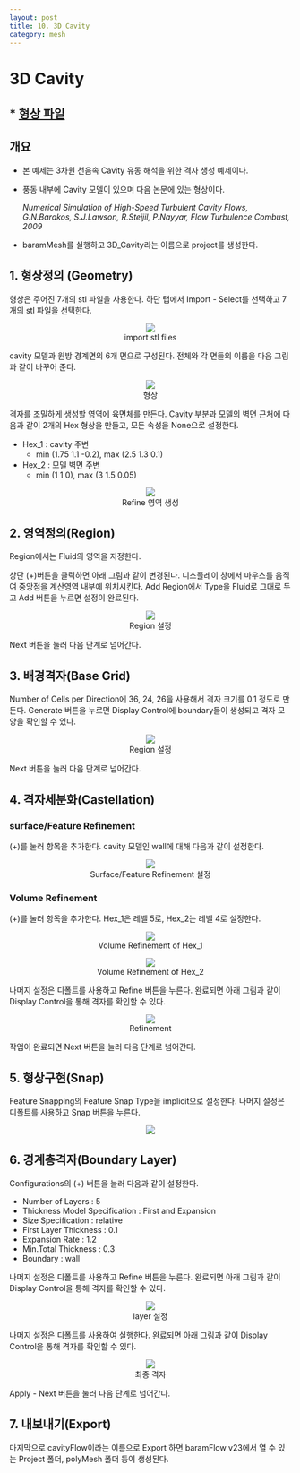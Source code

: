 ```yaml
---
layout: post
title: 10. 3D Cavity
category: mesh
---
```



# 3D Cavity

## * [형상 파일](https://drive.google.com/file/d/1eJMxycnNdELkT0YJRAqvojJDZTsTstOE/view?usp=sharing) 

## 개요 

* 본 예제는 3차원 천음속 Cavity 유동 해석을 위한 격자 생성 예제이다.

* 풍동 내부에 Cavity 모델이 있으며 다음 논문에 있는 형상이다.
  
  _Numerical Simulation of High-Speed Turbulent Cavity Flows, G.N.Barakos, S.J.Lawson, R.Steijil, P.Nayyar, Flow Turbulence Combust, 2009_

* baramMesh를 실행하고 3D_Cavity라는 이름으로 project를 생성한다.

## 1. 형상정의 (Geometry)

형상은 주어진 7개의 stl 파일을 사용한다. 하단 탭에서 Import - Select를 선택하고 7개의 stl 파일을 선택한다.

<p align='center'>
    <img src="https://github.com/nextfoam/baram-pages/raw/main/screenshots/mesh/cavity/cavity-importSTL.png"  >
    <br> import stl files
</p>

cavity 모델과 원방 경계면의 6개 면으로 구성된다. 전체와 각 면들의 이름을 다음 그림과 같이 바꾸어 준다. 

<p align='center'>
    <img src="https://github.com/nextfoam/baram-pages/raw/main/screenshots/mesh/cavity/cavity-geom.png"  >
    <br> 형상
</p>

격자를 조밀하게 생성할 영역에 육면체를 만든다. Cavity 부분과 모델의 벽면 근처에 다음과 같이 2개의 Hex 형상을 만들고, 모든 속성을 None으로 설정한다.

+ Hex_1 : cavity 주변
  + min (1.75 1.1 -0.2), max (2.5 1.3 0.1)
+ Hex_2 : 모델 벽면 주변
  + min (1 1 0), max (3 1.5 0.05)

<p align='center'>
    <img src="https://github.com/nextfoam/baram-pages/raw/main/screenshots/mesh/cavity/cavity-refineZone.png"  >
    <br> Refine 영역 생성
</p>

## 2. 영역정의(Region)

Region에서는 Fluid의 영역을 지정한다.

상단 (+)버튼을 클릭하면 아래 그림과 같이 변경된다. 디스플레이 창에서 마우스를 움직여 중앙점을 계산영역 내부에 위치시킨다. Add Region에서 Type을 Fluid로 그대로 두고 Add 버튼을 누르면 설정이 완료된다.

<p align='center'>
    <img src="https://github.com/nextfoam/baram-pages/raw/main/screenshots/mesh/cavity/cavity-region.png"  >
    <br> Region 설정
</p>

Next 버튼을 눌러 다음 단계로 넘어간다.


## 3. 배경격자(Base Grid)

Number of Cells per Direction에 36, 24, 26을 사용해서 격자 크기를 0.1 정도로 만든다. Generate 버튼을 누르면 Display Control에 boundary들이 생성되고 격자 모양을 확인할 수 있다.

<p align='center'>
    <img src="https://github.com/nextfoam/baram-pages/raw/main/screenshots/mesh/cavity/cavity-baseGrid.png"  >
    <br> Region 설정
</p>

Next 버튼을 눌러 다음 단계로 넘어간다.


## 4. 격자세분화(Castellation)

### surface/Feature Refinement

(+)를 눌러 항목을 추가한다. cavity 모델인 wall에 대해 다음과 같이 설정한다.

<p align='center'>
    <img src="https://github.com/nextfoam/baram-pages/raw/main/screenshots/mesh/cavity/cavity-wall.png"  >
    <br> Surface/Feature Refinement 설정
</p>

### Volume Refinement

(+)를 눌러 항목을 추가한다. Hex_1은 레벨 5로, Hex_2는 레벨 4로 설정한다.

<p align='center'>
    <img src="https://github.com/nextfoam/baram-pages/raw/main/screenshots/mesh/cavity/cavity-hex1.png"  >
    <br> Volume Refinement of Hex_1
</p>

<p align='center'>
    <img src="https://github.com/nextfoam/baram-pages/raw/main/screenshots/mesh/cavity/cavity-hex2.png"  >
    <br> Volume Refinement of Hex_2
</p>

나머지 설정은 디폴트를 사용하고 Refine 버튼을 누른다. 완료되면 아래 그림과 같이 Display Control을 통해 격자를 확인할 수 있다.


<p align='center'>
    <img src="https://github.com/nextfoam/baram-pages/raw/main/screenshots/mesh/cavity/cavity-refine.png"  >
    <br> Refinement 
</p>


작업이 완료되면 Next 버튼을 눌러 다음 단계로 넘어간다.



## 5. 형상구현(Snap)

Feature Snapping의 Feature Snap Type을 implicit으로 설정한다. 나머지 설정은 디폴트를 사용하고 Snap 버튼을 누른다.

<p align='center'>
    <img src="https://github.com/nextfoam/baram-pages/raw/main/screenshots/mesh/cavity/cavity-snap.png"><br>
</p>

## 6. 경계층격자(Boundary Layer)

Configurations의 (+) 버튼을 눌러 다음과 같이 설정한다.

+ Number of Layers : 5
+ Thickness Model Specification : First and Expansion
+ Size Specification : relative
+ First Layer Thickness : 0.1
+ Expansion Rate : 1.2
+ Min.Total Thickness : 0.3
+ Boundary : wall

나머지 설정은 디폴트를 사용하고 Refine 버튼을 누른다. 완료되면 아래 그림과 같이 Display Control을 통해 격자를 확인할 수 있다.

<p align='center'>
    <img src="https://github.com/nextfoam/baram-pages/raw/main/screenshots/mesh/cavity/cavity-layer-setup.png"  >
    <br> layer 설정

나머지 설정은 디폴트를 사용하여 실행한다. 완료되면 아래 그림과 같이 Display Control을 통해 격자를 확인할 수 있다.


<p align='center'>
    <img src="https://github.com/nextfoam/baram-pages/raw/main/screenshots/mesh/cavity/cavity-layer.png"  >
    <br> 최종 격자

Apply - Next 버튼을 눌러 다음 단계로 넘어간다.


## 7. 내보내기(Export)

마지막으로 cavityFlow이라는 이름으로 Export 하면 baramFlow v23에서 열 수 있는 Project 폴더, polyMesh 폴더 등이 생성된다.<br>
